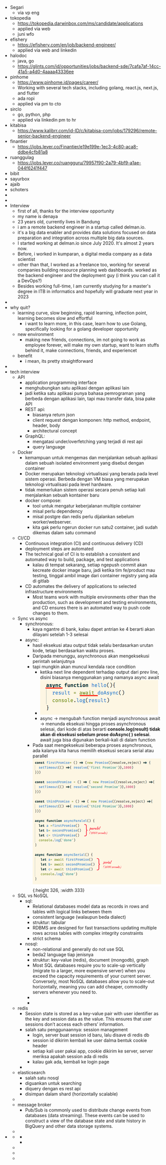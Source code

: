 - Segari
	- via vp eng
- tokopedia
	- https://tokopedia.darwinbox.com/ms/candidate/applications
	- applied via  web
	- juni wfo
- efishery
	- https://efishery.com/en/job/backend-engineer/
	- applied via web and linkedin
- halodoc
	- java, go
	- https://glints.com/id/opportunities/jobs/backend-sde/7cafa7af-14cc-41a5-a4d0-4aaaa43336ee
- pinhome
	- https://www.pinhome.id/pages/career/
	- Working with several tech stacks, including golang, react.js, next.js, and flutter
	- ada ropi
	- applied via pm to cto
- sirclo
	- go, python, php
	- applied via linkedin pm to hr
- kitabisa
	- https://www.kalibrr.com/id-ID/c/kitabisa-com/jobs/179296/remote-senior-backend-engineer
- finantier
	- https://jobs.lever.co/Finantier/e19e199e-1ec3-4c80-aca8-ddbe4cfb81a8
- ruanggulag
	- https://jobs.lever.co/ruangguru/79957f90-2a79-4bf9-a1ae-044f6241f447
- bibit
- sayurbox
- ajaib
- schoters
-
-
- Interview
	- first of all, thanks for the interview opportunity
	- my name is denaya
	- 23 years old, currently lives in Bandung
	- i am a remote backend engineer in a startup called delman.io.
	- it's a big data enabler and provides data solutions focused on data preparation and integration across multiple big data sources.
	- I started working at delman.io since July 2020. It's almost 2 years now.
	- Before, i worked in kumparan, a digital media company as a data scientist
	- other than that, I worked as a freelance too, working for several companies building resource planning web dashboards. worked as the backend engineer and the deployment guy (i think you can call it a DevOps?)
	- Besides working full-time, I am currently studying for a master's degree in ITB in informatics and hopefully will graduate next year in 2023
-
- why quit?
	- learning curve, slow beginning, rapid learning, inflection point, learning becomes slow and effortful
		- i want to learn more, in this case, learn how to use Golang, specifically looking for a golang developer opportunity
	- new environment
		- making new friends, connections, im not going to work as employee forever, will make my own startup, want to learn stuffs behind it, make connections, friends, and experiencet
	- benefit
		- i mean, its pretty straightforward
-
- tech interview
	- API
		- application programming interface
		- menghubungkan satu aplikasi dengan aplikasi lain
		- jadi ketika satu aplikasi punya bahasa pemrograman yang berbeda dengan aplikasi lain, tapi mau transfer data, bisa pake API
		- REST api:
			- biasanya return json
			- client request dengan komponen: http method, endpoint, header, body
			- architectural concept
		- GraphQL:
			- mengatasi under/overfetching yang terjadi di rest api
			- query language
	- Docker
		- kemampuan untuk mengemas dan menjalankan sebuah aplikasi dalam sebuah isolated environment  yang disebut dengan container
		- Docker merupakan teknologi virtualisasi yang berada pada level sistem operasi. Berbeda dengan VM biasa yang merupakan teknologi virtualisasi pada level hardware.
		- tidak memerlukan sistem operasi secara penuh setiap kali menjalankan sebuah kontainer baru
		- docker compose:
			- tool untuk mengatur keberjalanan multiple container
			- misal perlu dependency
			- misal postgre dan redis perlu dijalankan sebelum worker/webserver.
			- kita gak perlu ngerun docker run satu2 container, jadi sudah dikemas dalam satu command
	- CI/CD
		- Continuous integration (CI) and continuous delivery (CD)
		- deployment steps are automated
		- The technical goal of CI is to establish a consistent and automated way to build, package, and test applications
			- kalau di tempat sekarang, setiap ngepush commit akan kecreate docker image baru, jadi ketika tim fe/product mau testing, tinggal ambil image dari container registry yang ada di gitlab
		- CD automates the delivery of applications to selected infrastructure environments
			- Most teams work with multiple environments other than the production, such as development and testing environments, and CD ensures there is an automated way to push code changes to them.
	- Sync vs async
		- synchronous:
			- kaya ngantre di bank, kalau dapet antrian ke 4 berarti akan dilayani setelah 1-3 selesai
		- async:
			- hasil eksekusi atau output tidak selalu berdasarkan urutan kode, tetapi berdasarkan waktu proses.
			- Daripada menunggu, asynchronous akan mengeksekusi perintah selanjutnya
			- tapi mungkin akan muncul kendala race condition
				- ketika next line dependent terhadap output dari prev line, disini biasanya menggunakan yang namanya async await
				- ![image.png](../assets/image_1649645646569_0.png)
				- async → mengubah function menjadi asynchronous
				  await → menunda eksekusi hingga proses asynchronous selesai, dari kode di atas berarti **console.log(result) tidak akan di eksekusi sebelum prose doAsync( ) selesai**. await juga bisa digunakan berkali-kali di dalam function
			- Pada saat mengeksekusi beberapa proses asynchronous, ada kalanya kita harus memilih eksekusi secara serial atau parallel
			  ![image.png](../assets/image_1649645825156_0.png){:height 326, :width 333}
	- SQL vs NoSQL
		- sql:
			- Relational databases model data as records in rows and tables with logical links between them
			- consistent language (walaupun beda dialect)
			- struktur: tabular
			- RDBMS are designed for fast transactions updating multiple rows across tables with complex integrity constraints
			- strict schema
		- nosql:
			- non-relational and generally do not use SQL
			- beda2 language tiap jenisnya
			- struktur: key-value (redis), document (mongodb), graph
			- Most SQL databases require you to scale-up vertically (migrate to a larger, more expensive server) when you exceed the capacity requirements of your current server. Conversely, most NoSQL databases allow you to scale-out horizontally, meaning you can add cheaper, commodity servers whenever you need to.
			-
			-
	- redis
		- Session state is stored as a key-value pair with user identifier as the key and session data as the value. This ensures that user sessions don’t access each others’ information.
		- salah satu penggunaannya: session management
			- login, server buat session id baru, lalu disave di redis db
			- session id dikirim kembali ke user dalma bentuk cookie header
			- setiap kali user pakai app, cookie dikirim ke server, server meriksa apakah session ada di redis
			- kalau gak ada, kembali ke login page
		-
	- elasticsearch
		- salah satu nosql
		- diguankan untuk searching
		- diquery dengan es rest api
		- disimpan dalam shard (horizontally scalable)
	-
	- message broker
		- Pub/Sub is commonly used to distribute change events from databases (data streaming). These events can be used to construct a view of the database state and state history in BigQuery and other data storage systems.
	-
-
	-
		-
		-
	-
	-
	-